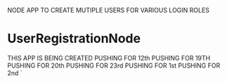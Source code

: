 NODE APP TO CREATE MUTIPLE USERS FOR VARIOUS LOGIN ROLES
# UserRegistrationNode
THIS APP IS BEING CREATED
PUSHING FOR 12th
PUSHING FOR 19TH
PUSHING FOR 20th
PUSHING FOR 23rd
PUSHING FOR 1st
PUSHING FOR 2nd
`
